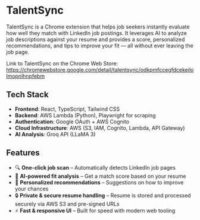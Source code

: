 
# TalentSync

TalentSync is a Chrome extension that helps job seekers instantly evaluate how well they match with LinkedIn job postings. It leverages AI to analyze job descriptions against your resume and provides a score, personalized recommendations, and tips to improve your fit — all without ever leaving the job page.


Link to TalentSync on the Chrome Web Store: https://chromewebstore.google.com/detail/talentsync/odkpmfccegfdcekejlolmopnlhnpfebm

## Tech Stack

- **Frontend**: React, TypeScript, Tailwind CSS
- **Backend**: AWS Lambda (Python), Playwright for scraping
- **Authentication**: Google OAuth + AWS Cognito
- **Cloud Infrastructure**: AWS (S3, IAM, Cognito, Lambda, API Gateway)
- **AI Analysis**: Groq API (LLaMA 3)
## Features

- 🔍 **One-click job scan** – Automatically detects LinkedIn job pages
- 🤖 **AI-powered fit analysis** – Get a match score based on your resume
- 🧠 **Personalized recommendations** – Suggestions on how to improve your chances
- 🔒 **Private & secure resume handling** – Resume is stored and processed securely via AWS S3 and pre-signed URLs
- ⚡ **Fast & responsive UI** – Built for speed with modern web tooling
